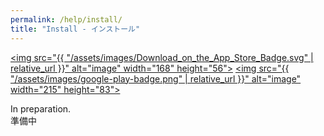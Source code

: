 ```yaml
---
permalink: /help/install/
title: "Install - インストール"
---
```


[<img src="{{ "/assets/images/Download_on_the_App_Store_Badge.svg" | relative_url }}" alt="image" width="168" height="56">]()
[<img src="{{ "/assets/images/google-play-badge.png" | relative_url }}" alt="image" width="215" height="83">]()

In preparation.  
準備中
